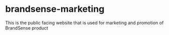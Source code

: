 # brandsense-marketing
This is the public facing website that is used for marketing and promotion of BrandSense product
